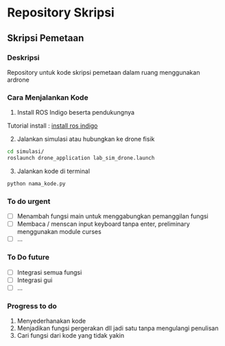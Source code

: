 # Repository Skripsi

## Skripsi Pemetaan

### Deskripsi

Repository untuk kode skripsi pemetaan dalam ruang menggunakan ardrone

### Cara Menjalankan Kode

1. Install ROS Indigo beserta pendukungnya

Tutorial install : [install ros indigo](https://github.com/yanottamao/ros_install)

2. Jalankan simulasi atau hubungkan ke drone fisik

```bash
cd simulasi/
roslaunch drone_application lab_sim_drone.launch
```

3. Jalankan kode di terminal

```bash
python nama_kode.py
```

### To do urgent

- [ ] Menambah fungsi main untuk menggabungkan pemanggilan fungsi
- [ ] Membaca / menscan input keyboard tanpa enter, preliminary menggunakan module curses
- [ ] ...

### To Do future

- [ ] Integrasi semua fungsi
- [ ] Integrasi gui
- [ ] ...

### Progress to do

1. Menyederhanakan kode
2. Menjadikan fungsi pergerakan dll jadi satu tanpa mengulangi penulisan
3. Cari fungsi dari kode yang tidak yakin
